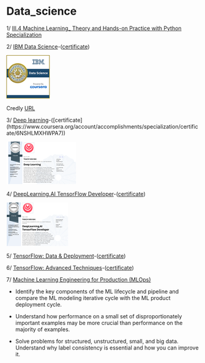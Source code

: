 # Data_science

1/ [III.4 Machine Learning_ Theory and Hands-on Practice with Python Specialization](https://github.com/vanthachvn80/data_science/tree/main/III.4%20Machine%20Learning_%20Theory%20and%20Hands-on%20Practice%20with%20Python%20Specialization)

2/ [IBM Data Science](https://github.com/vanthachvn80/data_science/tree/main/IBM%20Data%20Science)-([certificate](https://www.coursera.org/account/accomplishments/specialization/certificate/HERZ358P7S3E))

![IBM Data SCIENCE](https://github.com/vanthachvn80/data_science/blob/main/IBM%20Data%20Science/IBM%20Data%20Science%20badge.png)

Credly [URL](https://www.credly.com/earner/earned/badge/d4214a6a-0cc9-4590-bc67-a38fb27a9922) 


3/ [Deep learning](https://github.com/vanthachvn80/data_science/tree/main/Deep%20Learning%20(DeepLearning_AI))-([certificate](https://www.coursera.org/account/accomplishments/specialization/certificate/6NSHLMXHWPA7))

![Deep Learning certificate](https://github.com/vanthachvn80/data_science/blob/main/Deep%20Learning%20(DeepLearning_AI)/deep_learning_cert.png)


4/ [DeepLearning.AI TensorFlow Developer](https://github.com/vanthachvn80/data_science/tree/main/TensorFlow%20Developer)-([certificate](https://www.coursera.org/account/accomplishments/specialization/certificate/Q9LG4L2PK9HK))

![DeepLearning.AI TensorFlow Developer certificate](https://github.com/vanthachvn80/data_science/blob/main/TensorFlow%20Developer/TensorFlow_developer_cert.png)

5/ [TensorFlow: Data & Deployment](https://github.com/vanthachvn80/data_science/tree/main/TensorFlow_Data%20and%20Deployment)-([certificate](https://www.coursera.org/account/accomplishments/specialization/certificate/YE7UF8YQAB8G))


6/ [TensorFlow: Advanced Techniques](https://github.com/vanthachvn80/data_science/tree/main/TensorFlow_Advanced-Techniques)-([certificate](https://www.coursera.org/account/accomplishments/specialization/certificate/4R8G9FN264X6))



7/ [Machine Learning Engineering for Production (MLOps)](https://github.com/vanthachvn80/data_science/tree/main/Machine%20Learning%20Engineering%20for%20Production%20(MLOps))

* Identify the key components of the ML lifecycle and pipeline and compare the ML modeling iterative cycle with the ML product deployment cycle.

* Understand how performance on a small set of disproportionately important examples may be more crucial than performance on the majority of examples.

* Solve problems for structured, unstructured, small, and big data. Understand why label consistency is essential and how you can improve it.

